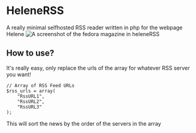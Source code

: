 # HeleneRSS
A really minimal selfhosted RSS reader written in php for the webpage Helene
![A screenshot of the fedora magazine in heleneRSS](https://i.imgur.com/yibx9Hq.png)

## How to use?
It's really easy, only replace the urls of the array for whatever RSS server you want!

  
       
    // Array of RSS Feed URLs
    $rss_urls = array(
        "RssURL1",
        "RssURL2",
        "RssURL3"
    );
This will sort the news by the order of the servers in the array

